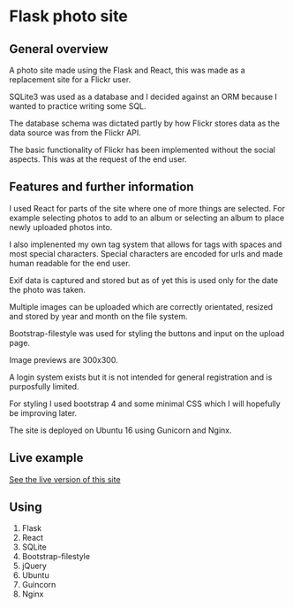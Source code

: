 # Flask photo site

## General overview

A photo site made using the Flask and React, this was made as a replacement site for a Flickr user.

SQLite3 was used as a database and I decided against an ORM because I wanted to practice writing some SQL.

The database schema was dictated partly by how Flickr stores data as the data source was from the Flickr API.

The basic functionality of Flickr has been implemented without the social aspects. This was at the request of the end user.

## Features and further information

I used React for parts of the site where one of more things are selected. For example selecting photos to add to an album or selecting an album to place newly uploaded photos into.

I also implenented my own tag system that allows for tags with spaces and most special characters. Special characters are encoded for urls and made human readable for the end user.

Exif data is captured and stored but as of yet this is used only for the date the photo was taken.

Multiple images can be uploaded which are correctly orientated, resized and stored by year and month on the file system.

Bootstrap-filestyle was used for styling the buttons and input on the upload page.

Image previews are 300x300.

A login system exists but it is not intended for general registration and is purposfully limited.

For styling I used bootstrap 4 and some minimal CSS which I will hopefully be improving later.

The site is deployed on Ubuntu 16 using Gunicorn and Nginx.

## Live example

[See the live version of this site](https://www.photography-by-eigi.com/)

## Using

1. Flask
2. React
3. SQLite
4. Bootstrap-filestyle
5. jQuery
6. Ubuntu
7. Guincorn
8. Nginx
